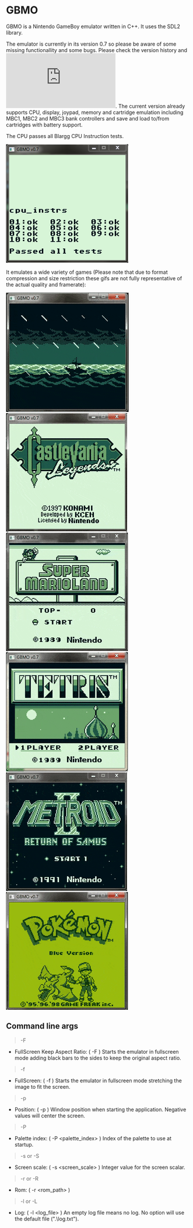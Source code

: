 # GBMO

GBMO is a Nintendo GameBoy emulator written in C++. It uses the SDL2 library.

The emulator is currently in its version 0.7 so please be aware of some missing functionallity and some bugs. Please check the version history and ![roadmap](https://github.com/jcornejope/GBMO/blob/master/roadmap.txt).
The current version already supports CPU, display, joypad, memory and cartridge emulation including MBC1, MBC2 and MBC3 bank controllers and save and load to/from cartridges with battery support.

The CPU passes all Blargg CPU Instruction tests.

![blargg_cpu](https://github.com/jcornejope/GBMO/blob/master/gif/gbmo_v0.7_blargg_test_passed.png)

It emulates a wide variety of games (Please note that due to format compression and size restriction these gifs are not fully representative of the actual quality and framerate):

![z](https://github.com/jcornejope/GBMO/blob/master/gif/z_gbmo_v0.7_5fps.gif)
![cl](https://github.com/jcornejope/GBMO/blob/master/gif/cl_gbmo_v0.7_7fps.gif)
![sml](https://github.com/jcornejope/GBMO/blob/master/gif/sml_gbmo_v0.7_20fps.gif)
![t](https://github.com/jcornejope/GBMO/blob/master/gif/t_gbmo_v0.7_20fps.gif)
![m2](https://github.com/jcornejope/GBMO/blob/master/gif/m2_gbmo_v0.7_20fps.gif)
![pb](https://github.com/jcornejope/GBMO/blob/master/gif/pb_gbmo_v0.7_7fps.gif)

## Command line args

> -F 
  - FullScreen Keep Aspect Ratio: ( -F ) Starts the emulator in fullscreen mode adding black bars to the sides to keep the original aspect ratio.
> -f 
  - FullScreen: ( -f ) Starts the emulator in fullscreen mode stretching the image to fit the screen.
> -p 
  - Position: ( -p <x> <y> ) Window position when starting the application. Negative values will center the screen.
> -P
  - Palette index: ( -P <palette_index> ) Index of the palette to use at startup.
> -s or -S 
  - Screen scale: ( -s <screen_scale> ) Integer value for the screen scalar.
> -r or -R 
  - Rom: ( -r <rom_path> )
> -l or -L 
  - Log: ( -l <log_file> ) An empty log file means no log. No option will use the default file (".\log.txt").
  